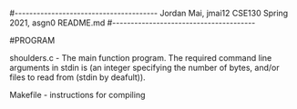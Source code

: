 #---------------------------------------
Jordan Mai, jmai12
CSE130 Spring 2021, asgn0
README.md
#---------------------------------------

#PROGRAM

shoulders.c - The main function program. The required command line arguments in stdin is (an integer specifying the number of bytes, and/or files to read from (stdin by deafult)). 

Makefile - instructions for compiling 

